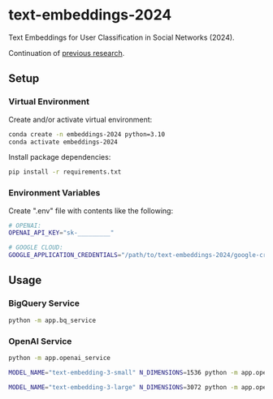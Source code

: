 # text-embeddings-2024

Text Embeddings for User Classification in Social Networks (2024).

Continuation of [previous research](https://github.com/s2t2/openai-embeddings-2023).

## Setup

### Virtual Environment

Create and/or activate virtual environment:

```sh
conda create -n embeddings-2024 python=3.10
conda activate embeddings-2024
```

Install package dependencies:

```sh
pip install -r requirements.txt
```


### Environment Variables

Create ".env" file with contents like the following:

```sh
# OPENAI:
OPENAI_API_KEY="sk-_________"

# GOOGLE CLOUD:
GOOGLE_APPLICATION_CREDENTIALS="/path/to/text-embeddings-2024/google-credentials.json"
```


## Usage

### BigQuery Service

```sh
python -m app.bq_service
```

### OpenAI Service

```sh
python -m app.openai_service

MODEL_NAME="text-embedding-3-small" N_DIMENSIONS=1536 python -m app.openai_service

MODEL_NAME="text-embedding-3-large" N_DIMENSIONS=3072 python -m app.openai_service
```
